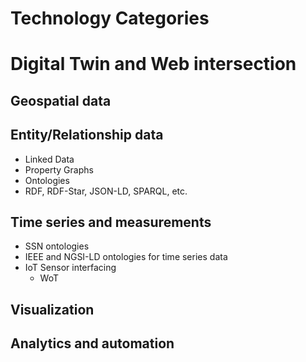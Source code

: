 # Technology Categories

# Digital Twin and Web intersection

## Geospatial data

## Entity/Relationship data
- Linked Data
- Property Graphs
- Ontologies
- RDF, RDF-Star, JSON-LD, SPARQL, etc.

## Time series and measurements
- SSN ontologies
- IEEE and NGSI-LD ontologies for time series data
- IoT Sensor interfacing
    - WoT

## Visualization

## Analytics and automation
